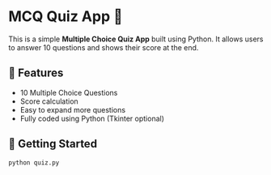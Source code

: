 # MCQ Quiz App 🧠

This is a simple **Multiple Choice Quiz App** built using Python. It allows users to answer 10 questions and shows their score at the end.

## 📌 Features
- 10 Multiple Choice Questions
- Score calculation
- Easy to expand more questions
- Fully coded using Python (Tkinter optional)

## 🚀 Getting Started
```bash
python quiz.py
